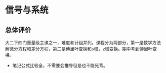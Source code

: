 # 信号与系统
## 总体评价
大二下四门重量级主课之一，难度和计组并列。课程分为两部分，第一是数学方法解微分方程和差分方程，第二是傅里叶变换和s域，z域变换。期中考到傅里叶变换。
- 笔记公式比较全，不需要会推导但是也不能死背。